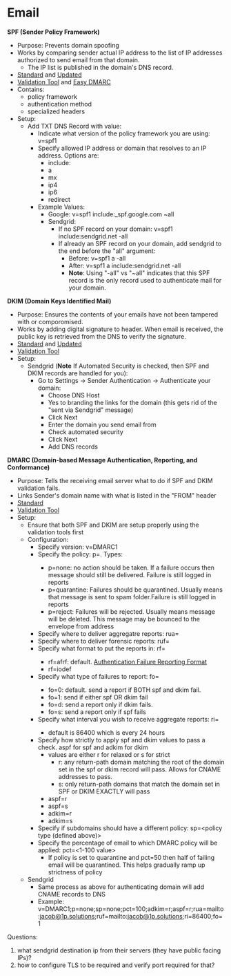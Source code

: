 # Email

**SPF (Sender Policy Framework)**
* Purpose: Prevents domain spoofing 
* Works by comparing sender actual IP address to the list of IP addresses authorized to send email from that domain.
  * The IP list is published in the domain's DNS record.
* [Standard](https://tools.ietf.org/html/rfc7208) and [Updated](https://tools.ietf.org/html/rfc7372)
* [Validation Tool](https://www.kitterman.com/spf/validate.html) and [Easy DMARC](https://easydmarc.com/tools/spf-record-raw-check-validate)
* Contains: 
  * policy framework
  * authentication method
  * specialized headers 
* Setup: 
  * Add TXT DNS Record with value: 
    * Indicate what version of the policy framework you are using: v=spf1 
    * Specify allowed IP address or domain that resolves to an IP address.  Options are:
      * include:<domain>
      * a
      * mx
      * ip4 
      * ip6
      * redirect
    * Example Values: 
      * Google: v=spf1 include:_spf.google.com ~all
      * Sendgrid: 
        * If no SPF record on your domain: v=spf1 include:sendgrid.net -all
        * If already an SPF record on your domain, add sendgrid to the end before the "all" argument: 
          * Before: v=spf1 a -all
          * After: v=spf1 a include:sendgrid.net -all
          * **Note**: Using "-all" vs "~all" indicates that this SPF record is the only record used to authenticate mail for your domain. 

**DKIM (Domain Keys Identified Mail)**
* Purpose: Ensures the contents of your emails have not been tampered with or comporomised. 
* Works by adding digital signature to header. When email is received, the public key is retrieved from the DNS to verify the signature.
* [Standard](https://tools.ietf.org/html/rfc8301) and [Updated](https://tools.ietf.org/html/rfc7372)
* [Validation Tool](http://dkimvalidator.com/)
* Setup: 
  * Sendgrid (**Note** If Automated Security is checked, then SPF and DKIM records are handled for you): 
    * Go to Settings -> Sender Authentication -> Authenticate your domain: 
      * Choose DNS Host
      * Yes to branding the links for the domain (this gets rid of the "sent via Sendgrid" message)
      * Click Next
      * Enter the domain you send email from
      * Check automated security
      * Click Next
      * Add DNS records

**DMARC (Domain-based Message Authentication, Reporting, and Conformance)**
* Purpose: Tells the receiving email server what to do if SPF and DKIM validation fails.
* Links Sender's domain name with what is listed in the "FROM" header
* [Standard](https://tools.ietf.org/html/rfc7489)
* [Validation Tool](https://powerdmarc.com/power-dmarc-toolbox/)
* Setup: 
  * Ensure that both SPF and DKIM are setup properly using the validation tools first
  * Configuration: 
    * Specify version: v=DMARC1
    * Specify the policy: p=<policy type>.  Types:
      * p=none: no action should be taken.  If a failure occurs then message should still be delivered.  Failure is still logged in reports
      * p=quarantine: Failures should be quarantined.  Usually means that message is sent to spam folder.Failure is still logged in reports
      * p=reject: Failures will be rejected.  Usually means message will be deleted.  This message may be bounced to the envelope from address
    * Specify where to deliver aggregatre reports: rua=<email address to send reports to>
    * Specify where to deliver forensic reports: ruf=<email address to send reports to>
    * Specify what format to put the reports in: rf=<report format>
      * rf=afrf: default.  [Authentication Failure Reporting Format](https://tools.ietf.org/html/rfc6591)
      * rf=iodef
    * Specify what type of failures to report: fo=<type of failure>
      * fo=0: default. send a report if BOTH spf and dkim fail.
      * fo=1: send if either spf OR dkim fail
      * fo=d: send a report only if dkim fails.
      * fo=s: send a report only if spf fails
    * Specify what interval you wish to receive aggregate reports: ri=<time in seconds between report send>
      * default is 86400 which is every 24 hours
    * Specify how strictly to apply spf and dkim values to pass a check. aspf for spf and adkim for dkim
      * values are either r for relaxed or s for strict
        * r: any return-path domain matching the root of the domain set in the spf or dkim record will pass.  Allows for CNAME addresses to pass.
        * s: only return-path domains that match the domain set in SPF or DKIM EXACTLY will pass
      * aspf=r
      * aspf=s
      * adkim=r
      * adkim=s
    * Specify if subdomains should have a different policy: sp=<policy type (defined above)>
    * Specify the percentage of email to which DMARC policy will be applied: pct=<1-100 value>
      * If policy is set to quarantine and pct=50 then half of failing email will be quarantined.  This helps gradually ramp up strictness of policy
  * Sendgrid
    * Same process as above for authenticating domain will add CNAME records to DNS
    * Example: v=DMARC1;p=none;sp=none;pct=100;adkim=r;aspf=r;rua=mailto:jacob@1p.solutions;ruf=mailto:jacob@1p.solutions;ri=86400;fo=1


Questions: 
1) what sendgrid destination ip from their servers (they have public facing IPs)?
2) how to configure TLS to be required and verify port required for that?